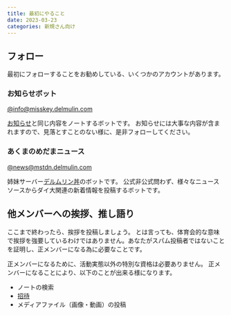 ```yaml
---
title: 最初にやること
date: 2023-03-23
categories: 新規さん向け
---
```


## フォロー

最初にフォローすることをお勧めしている、いくつかのアカウントがあります。

### お知らせボット

[@info@misskey.delmulin.com](https://misskey.delmulin.com/@info)

[お知らせ](https://misskey.delmulin.com/announcements)と同じ内容をノートするボットです。
お知らせには大事な内容が含まれますので、見落とすことのない様に、是非フォローしてください。

### あくまのめだまニュース

[@news@mstdn.delmulin.com](https://mstdn.delmulin.com/@news)

姉妹サーバー[デルムリン丼](https://mstdn.delmulin.com/)のボットです。
公式非公式問わず、様々なニュースソースからダイ大関連の新着情報を投稿するボットです。

## 他メンバーへの挨拶、推し語り

ここまで終わったら、挨拶を投稿しましょう。
とは言っても、体育会的な意味で挨拶を強要しているわけではありません。あなたがスパム投稿者ではないことを証明し、正メンバーになる為に必要なことです。

正メンバーになるために、活動実態以外の特別な資格は必要ありません。
正メンバーになることにより、以下のことが出来る様になります。

- ノートの検索
- [招待](/articles/招待)
- メディアファイル（画像・動画）の投稿
